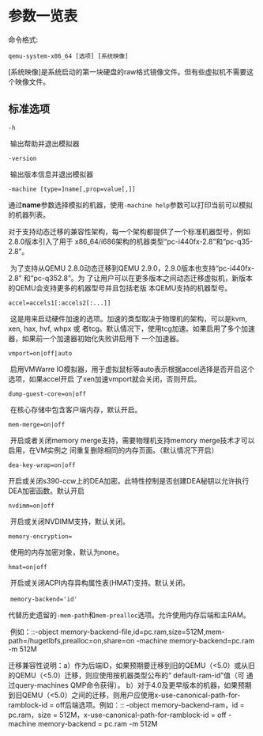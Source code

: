 # 参数一览表

命令格式:

```shell
qemu-system-x86_64 [选项] [系统映像]
```

[系统映像]是系统启动的第一块硬盘的raw格式镜像文件。但有些虚拟机不需要这个映像文件。

## 标准选项

`-h`

​	输出帮助并退出模拟器

`-version`

​	输出版本信息并退出模拟器

`-machine [type=]name[,prop=value[,]]`

​	通过**name**参数选择模拟的机器，使用`-machine help`参数可以打印当前可以模拟的机器列表。

​	对于支持动态迁移的兼容性架构，每一个架构都提供了一个标准机器型号，例如2.8.0版本引入了用于	x86_64/i686架构的机器类型“pc-i440fx-2.8”和“pc-q35-2.8”。

​	为了支持从QEMU 2.8.0动态迁移到QEMU 2.9.0，2.9.0版本也支持“pc-i440fx-2.8” 和“pc-q352.8”。为	了让用户可以在更多版本之间动态迁移虚拟机，新版本的QEMU会支持更多的机器型号并且包括老版	本QEMU支持的机器型号。

`accel=accels1[:accels2[:...]]`

​	这是用来启动硬件加速的选项。加速的类型取决于物理机的架构，可以是kvm, xen, hax, hvf, whpx 或	者tcg。默认情况下，使用tcg加速。如果启用了多个加速器，如果前一个加速器初始化失败讲启用下	一个加速器。

`vmport=on|off|auto`

​	启用VMWarre IO模拟器，用于虚拟鼠标等auto表示根据accel选择是否开启这个选项，如果accel开启	了xen加速vmport就会关闭，否则开启。

`dump-guest-core=on|off`

​	在核心存储中包含客户端内存，默认开启。

`mem-merge=on|off`

​	开启或者关闭memory merge支持，需要物理机支持memory merge技术才可以启用，在VM实例之	间重复删除相同的内存页面。（默认情况下开启）

`dea-key-wrap=on|off`

​	开启或关闭s390-ccw上的DEA加密。此特性控制是否创建DEA秘钥以允许执行DEA加密函数。默认开启

`nvdimm=on|off`

​	开启或关闭NVDIMM支持，默认关闭。

`memory-encryption=`

​	使用的内存加密对象，默认为none。

`hmat=on|off`

​	开启或关闭ACPI内存异构属性表(HMAT)支持。默认关闭。

​	`memory-backend='id'`

​		代替历史遗留的`-mem-path`和`mem-prealloc`选项。允许使用内存后端和主RAM。

​		例如：::-object memory-backend-file,id=pc.ram,size=512M,mem-path=/hugetlbfs,prealloc=on,share=on -machine memory-backend=pc.ram -m 512M

​		迁移兼容性说明：a）作为后端ID，如果预期要迁移到旧的QEMU（<5.0）或从旧的QEMU（<5.0）迁移，则应使用按机器类型公布的“ default-ram-id”值（可		通过query-machines QMP命令获得）。 b）对于4.0及更早版本的机器，如果预期到旧QEMU（<5.0）之间的迁移，则用户应使用x-use-canonical-path-for-		ramblock-id = off后端选项。例如：:: -object memory-backend-ram，id = pc.ram，size = 512M，x-use-canonical-path-for-ramblock-id = off -machine 		memory-backend = pc.ram -m 512M






